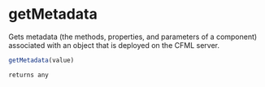 # getMetadata

Gets metadata (the methods, properties, and parameters of a component) associated with an object that is deployed on the CFML server.

```javascript
getMetadata(value)
```

```javascript
returns any
```
